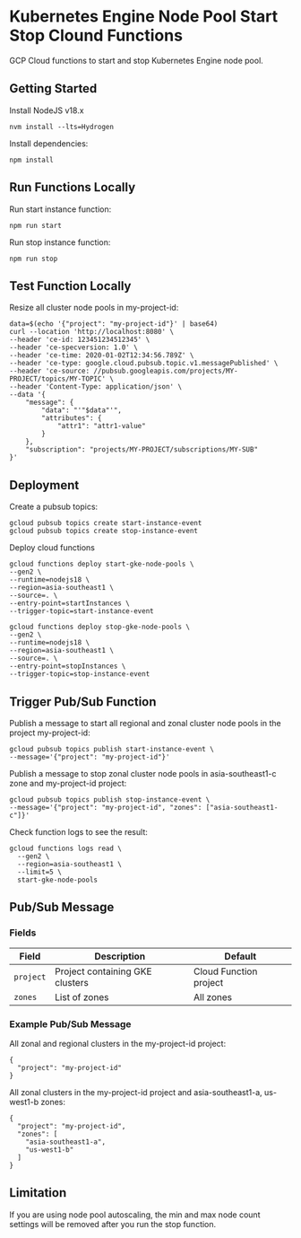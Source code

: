 # Kubernetes Engine Node Pool Start Stop Clound Functions

GCP Cloud functions to start and stop Kubernetes Engine node pool.

## Getting Started

Install NodeJS v18.x

```
nvm install --lts=Hydrogen
```

Install dependencies:

```
npm install
```

## Run Functions Locally

Run start instance function:

```
npm run start
```

Run stop instance function:

```
npm run stop
```

## Test Function Locally

Resize all cluster node pools in my-project-id:

```
data=$(echo '{"project": "my-project-id"}' | base64)
curl --location 'http://localhost:8080' \
--header 'ce-id: 123451234512345' \
--header 'ce-specversion: 1.0' \
--header 'ce-time: 2020-01-02T12:34:56.789Z' \
--header 'ce-type: google.cloud.pubsub.topic.v1.messagePublished' \
--header 'ce-source: //pubsub.googleapis.com/projects/MY-PROJECT/topics/MY-TOPIC' \
--header 'Content-Type: application/json' \
--data '{
    "message": {
        "data": "'"$data"'",
        "attributes": {
            "attr1": "attr1-value"
        }
    },
    "subscription": "projects/MY-PROJECT/subscriptions/MY-SUB"
}'
```

## Deployment

Create a pubsub topics:

```
gcloud pubsub topics create start-instance-event
gcloud pubsub topics create stop-instance-event
```

Deploy cloud functions

```
gcloud functions deploy start-gke-node-pools \
--gen2 \
--runtime=nodejs18 \
--region=asia-southeast1 \
--source=. \
--entry-point=startInstances \
--trigger-topic=start-instance-event

gcloud functions deploy stop-gke-node-pools \
--gen2 \
--runtime=nodejs18 \
--region=asia-southeast1 \
--source=. \
--entry-point=stopInstances \
--trigger-topic=stop-instance-event
```

## Trigger Pub/Sub Function

Publish a message to start all regional and zonal cluster node pools in the project my-project-id:

```
gcloud pubsub topics publish start-instance-event \
--message='{"project": "my-project-id"}'
```

Publish a message to stop zonal cluster node pools in asia-southeast1-c zone and my-project-id project:

```
gcloud pubsub topics publish stop-instance-event \
--message='{"project": "my-project-id", "zones": ["asia-southeast1-c"]}'
```

Check function logs to see the result:

```
gcloud functions logs read \
  --gen2 \
  --region=asia-southeast1 \
  --limit=5 \
  start-gke-node-pools
```

## Pub/Sub Message

### Fields

| Field     | Description                     | Default                |
| --------- | ------------------------------- | ---------------------- |
| `project` | Project containing GKE clusters | Cloud Function project |
| `zones`   | List of zones                   | All zones              |

### Example Pub/Sub Message

All zonal and regional clusters in the my-project-id project:

```
{
  "project": "my-project-id"
}
```

All zonal clusters in the my-project-id project and asia-southeast1-a, us-west1-b zones:

```
{
  "project": "my-project-id",
  "zones": [
    "asia-southeast1-a",
    "us-west1-b"
  ]
}
```

## Limitation

If you are using node pool autoscaling, the min and max node count settings will be removed after you run the stop function.
